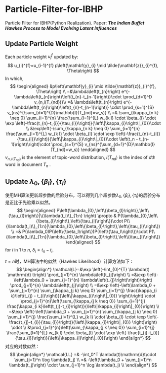# Particle-Filter-for-IBHP

Particle Filter for IBHP(Python Realization). Paper: ***The Indian Buffet Hawkes Process to Model Evolving Latent Influences***

## Update Particle Weight

Each particle weight $u_i^f$ updated by:
$$
u_{i}^{f}=u_{i-1}^{f} p\left(\mathbf{y}_{i} \mid \tilde{\mathbf{z}}_{i}^{f}, \Theta\right)
$$
In which,
$$
\begin{aligned}
&p\left(\mathbf{y}_{i} \mid \tilde{\mathbf{z}}_{i}^{f}, \Theta\right) \\
=&\lambda\left(t_{n}\right) e^{-\lambda\left(t_{n}\right)\left(t_{n}-t_{n-1}\right)}\cdot \prod_{d=1}^D v_{n,i(T_{nd})}\\
=& \lambda\left(t_{n}\right) e^{-\lambda\left(t_{n}\right)\left(t_{n}-t_{n-1}\right)} \cdot \prod_{s=1}^{S} v_{ns}^{\sum_{d=1}^{D}\mathbb{I}(T_{nd}=w_s)} \\
=& \sum_{\kappa_{n k} \neq 0} \sum_{i=1}^{n} \frac{\sum_{l=1}^{L} w_{k l} \cdot \beta_{l} \cdot \exp \left(-\frac{t_{n}-t_{i}}{\tau_{l}}\right)}{\left\|\kappa_{i}\right\|_{0}}\cdot \\
&\exp\left(-\sum_{\kappa_{n k} \neq 0} \sum_{i=1}^{n} \frac{\sum_{l=1}^{L} w_{k l} \cdot \beta_{l} \cdot \exp \left(-\frac{t_{n}-t_{i}}{\tau_{l}}\right)}{\left\|\kappa_{i}\right\|_{0}}\cdot \left(t_n - t_{n-1}\right)\right)\cdot \prod_{s=1}^{S} v_{ns}^{\sum_{d=1}^{D}\mathbb{I}(T_{nd}=w_s)}
\end{aligned}
$$
$v_{n,i(T_{nd})}$ is the element of topic-word distribution, $i(T_{nd})$ is the index of $d$th word in document $T_n$ .

## Update $\lambda_{0},\left\{\beta_{l}\right\},\left\{\tau_{l}\right\}$

使用MH算法更新超参数的后验分布，可以得到几个超参数$\lambda_{0},\left\{\beta_{l}\right\},\left\{\tau_{l}\right\}$的后验分布是正比于先验乘以似然。
$$
\begin{aligned}
            P\left(\lambda_{0},\left\{\beta_{l}\right\},\left\{\tau_{l}\right\}|\{\lambda(t_i)\}_{1:n} \right) \propto & P(\lambda_{0},\left\{\beta_{l}\right\},\left\{\tau_{l}\right\})\cdot P(\{\lambda(t_i)\}_{1:n}|\lambda_{0},\left\{\beta_{l}\right\},\left\{\tau_{l}\right\}) \\
            =& P(\lambda_0)P(\left\{\beta_l\right\})P(\left\{\tau_l\right\})\cdot P(\{\lambda(t_i)\}_{1:n}|\lambda_{0},\left\{\beta_{l}\right\},\left\{\tau_{l}\right\})
        \end{aligned}
$$
for $i$ in 1 to $n$, $\delta_i = t_n - t_i$.

$t=n$时，MH算法中的似然（Hawkes Likelihood）计算方法如下：
$$
\begin{align*}
        \mathcal{L}=&\exp \left(-\int_{0}^{T} \lambda(t) \mathrm{d} t\right) \prod_{j=1}^{n} \lambda\left(t_{j}\right) \\
        =&\exp \left(-\left(\lambda_0 + \sum_{j=1}^{n} \lambda\left(t_{j}\right)\right)\right) \prod_{j=1}^{n} \lambda\left(t_{j}\right) \\
        =&\exp \left(-\left(\lambda_0 + \sum_{j=1}^{n} \sum_{\kappa_{j k} \neq 0} \sum_{i=1}^{j} \frac{\kappa_{i k}\left(t_{j} - t_{i}\right)}{\left\|\kappa_{i}\right\|_{0}} \right)\right) \cdot \prod_{j=1}^{n}\left(\sum_{\kappa_{j k \neq 0}} \sum_{i=1}^{j} \frac{\kappa_{i k}\left(t_{j}-t_{i}\right)}{\left\|\kappa_{i}\right\|_{0}}\right) \\
        =&\exp \left(-\left(\lambda_0 + \sum_{j=1}^{n} \sum_{\kappa_{j k} \neq 0} \sum_{i=1}^{j} \frac{\sum_{l=1}^{L} w_{k l} \cdot \beta_{l} \cdot \exp \left(-\frac{t_{j}-t_{i}}{\tau_{l}}\right)}{\left\|\kappa_{i}\right\|_{0}} \right)\right) \cdot \\
        &\prod_{j=1}^{n}\left(\sum_{\kappa_{j k \neq 0}} \sum_{i=1}^{j} \frac{\sum_{l=1}^{L} w_{k l} \cdot \beta_{l} \cdot \exp \left(-\frac{t_{j}-t_{i}}{\tau_{l}}\right)}{\left\|\kappa_{i}\right\|_{0}}\right)
    \end{align*}
$$
对应的对数似然：
$$
\begin{align*}
        \mathcal{LL} =& -\int_0^T \lambda(t)\mathrm{d}t\cdot \sum_{j=1}^n \log \lambda(t_j) \\
        =& -\left(\lambda_0 + \sum_{j=1}^n \lambda(t_j)\right) \cdot \sum_{j=1}^n \log \lambda(t_j) \\
    \end{align*}
$$
